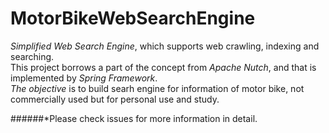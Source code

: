 # MotorBikeWebSearchEngine
_Simplified Web Search Engine_, which supports web crawling, indexing and searching.</br>
This project borrows a part of the concept from _Apache Nutch_, and that is implemented by _Spring Framework_.</br>
_The objective_ is to build searh engine for information of motor bike, not commercially used but for personal use and study.</br>


######*Please check issues for more information in detail.
